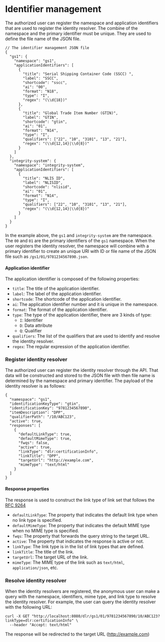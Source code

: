 # Identifier management

The authorized user can register the namespace and application identifiers that are used to register the identity resolver. The combine of the namespace and the primary identifier must be unique. They are used to define the file name of the JSON file.

```jsonc
// The identifier management JSON file
{
  "gs1": {
    "namespace": "gs1",
    "applicationIdentifiers": [
      {
        "title": "Serial Shipping Container Code (SSCC) ",
        "label": "SSCC",
        "shortcode": "sscc",
        "ai": "00",
        "format": "N18",
        "type": "I",
        "regex": "(\\d{18})"
      },
      {
        "title": "Global Trade Item Number (GTIN)",
        "label": "GTIN",
        "shortcode": "gtin",
        "ai": "01",
        "format": "N14",
        "type": "I",
        "qualifiers": ["22", "10", "3101", "13", "21"],
        "regex": "(\\d{12,14}|\\d{8})"
      }
    ]
  },
  "integrity-system": {
    "namespace": "integrity-system",
    "applicationIdentifiers": [
      {
        "title": "NLIS ID",
        "label": "NLISID",
        "shortcode": "nlisid",
        "ai": "01",
        "format": "N14",
        "type": "I",
        "qualifiers": ["22", "10", "3101", "13", "21"],
        "regex": "(\\d{12,14}|\\d{8})"
      }
    ]
  }
}
```

In the example above, the `gs1` and `integrity-system` are the namespace. The `00` and `01` are the primary identifiers of the `gs1` namespace. When the user registers the identity resolver, the namespace will combine with a primary identifier to create an unique URI with ID or file name of the JSON file such as `/gs1/01/9781234567890.json`.

#### Application identifier

The application identifier is composed of the following properties:

- `title`: The title of the application identifier.
- `label`: The label of the application identifier.
- `shortcode`: The shortcode of the application identifier.
- `ai`: The application identifier number and it is unique in the namespace.
- `format`: The format of the application identifier.
- `type`: The type of the application identifier, there are 3 kinds of type:
  - `I`: Identifier
  - `D`: Data attribute
  - `Q`: Qualifier
- `qualifiers`: The list of the qualifiers that are used to identify and resolve the identity resolver.
- `regex`: The regular expression of the application identifier.

### Register identity resolver

The authorized user can register the identity resolver through the API. That data will be constructed and stored to the JSON file with then file name is determined by the namespace and primary identifier. The payload of the identity resolver is as follows:

```jsonc
{
  "namespace": "gs1",
  "identificationKeyType": "gtin",
  "identificationKey": "9781234567890",
  "itemDescription": "DPP",
  "qualifierPath": "/10/ABC123",
  "active": true,
  "responses": [
    {
      "defaultLinkType": true,
      "defaultMimeType": true,
      "fwqs": false,
      "active": true,
      "linkType": "dlr:certificationInfo",
      "linkTitle": "DPP",
      "targetUrl": "http://example.com",
      "mimeType": "text/html"
    }
  ]
}
```

#### Response properties

The response is used to construct the link type of link set that follows the [RFC 9264](https://www.rfc-editor.org/rfc/rfc9264.pdf)

- `defaultLinkType`: The property that indicates the default link type when no link type is specified.
- `defaultMimeType`: The property that indicates the default MIME type when no MIME type is specified.
- `fwqs`: The property that forwards the query string to the target URL.
- `active`: The property that indicates the response is active or not.
- `linkType`: The link type is in the list of link types that are defined.
- `linkTitle`: The title of the link.
- `targetUrl`: The target URL of the link.
- `mimeType`: The MIME type of the link such as `text/html`, `application/json`, etc.

### Resolve identity resolver

When the identity resolvers are registered, the anonymous user can make a query with the namespace, identifiers, mime type, and link type to resolve the identity resolver. For example, the user can query the identity resolver with the following URL:

```cURL
curl -X GET "http://localhost:8080/dlr/gs1/01/9781234567890/10/ABC123?linkType=dlr:certificationInfo" \
  --header "Accept: text/html"
```

The response will be redirected to the target URL (http://example.com)
